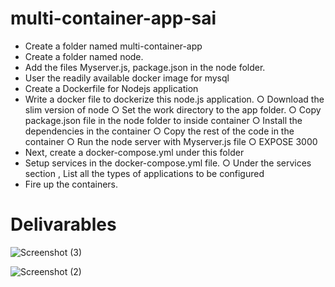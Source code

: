 # multi-container-app-sai
- Create a folder named multi-container-app
- Create a folder named node.
- Add the files Myserver.js, package.json in the node folder.
- User the readily available docker image for mysql
- Create a Dockerfile for Nodejs application
- Write a docker file to dockerize this node.js application.
    ○ Download the slim version of node
    ○ Set the work directory to the app folder.
    ○ Copy package.json file in the node folder to inside container
    ○ Install the dependencies in the container
    ○ Copy the rest of the code in the container
    ○ Run the node server with Myserver.js file
    ○ EXPOSE 3000
- Next, create a docker-compose.yml under this folder
- Setup services in the docker-compose.yml file.
    ○ Under the services section , List all the types of applications to be configured
- Fire up the containers.

# Delivarables
![Screenshot (3)](https://github.com/saiTA21/multi-container-app-sai/assets/152283229/619f7380-6c69-4fcd-8df7-b7acaf16cc3d)

![Screenshot (2)](https://github.com/saiTA21/multi-container-app-sai/assets/152283229/34ff8ff2-f9f0-463c-9bb1-3bef5ef04a4e)

